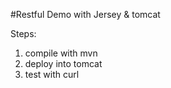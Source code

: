 #Restful Demo with Jersey & tomcat

Steps:
1. compile with mvn
2. deploy into tomcat
3. test with curl